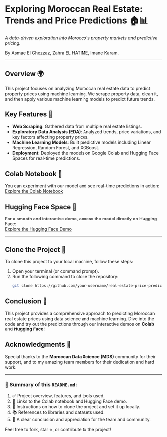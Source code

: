 # Exploring Moroccan Real Estate: Trends and Price Predictions 🏠📊
*A data-driven exploration into Morocco's property markets and predictive pricing.*

By Asmae El Ghezzaz, Zahra EL HATIME, Imane Karam.

---

## Overview 🌍
This project focuses on analyzing Moroccan real estate data to predict property prices using machine learning. We scrape property data, clean it, and then apply various machine learning models to predict future trends.

## Key Features 🚀
- **Web Scraping**: Gathered data from multiple real estate listings.
- **Exploratory Data Analysis (EDA)**: Analyzed trends, price variations, and key factors affecting property prices.
- **Machine Learning Models**: Built predictive models including Linear Regression, Random Forest, and XGBoost.
- **Deployment**: Deployed the models on Google Colab and Hugging Face Spaces for real-time predictions.

## Colab Notebook 📑
You can experiment with our model and see real-time predictions in action:  
[Explore the Colab Notebook](https://colab.research.google.com/drive/1sWd5QhPXL0MpLsRsYBb7JuxK8uDTYCaq?authuser=1#scrollTo=iJF6DFW618jR)

## Hugging Face Space 🚀
For a smooth and interactive demo, access the model directly on Hugging Face:  
[Explore the Hugging Face Demo](https://huggingface.co/spaces/saaara/real_estate_price_prediction)

---

## Clone the Project 🔧

To clone this project to your local machine, follow these steps:

1. Open your terminal (or command prompt).
2. Run the following command to clone the repository:
   ```bash
   git clone https://github.com/your-username/real-estate-price-prediction.git

## Conclusion 🎉  
This project provides a comprehensive approach to predicting Moroccan real estate prices using data science and machine learning. Dive into the code and try out the predictions through our interactive demos on **Colab** and **Hugging Face**!

## Acknowledgments 🙏  
Special thanks to the **Moroccan Data Science (MDS)** community for their support, and to my amazing team members for their dedication and hard work.

---

### 📌 Summary of this `README.md`:
1. ✅ Project overview, features, and tools used.  
2. 🔗 Links to the Colab notebook and Hugging Face demo.  
3. 🧩 Instructions on how to clone the project and set it up locally.  
4. 📚 References to libraries and datasets used.  
5. 🎉 A clear conclusion and appreciation for the team and community.

Feel free to fork, star ⭐, or contribute to the project!

